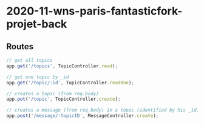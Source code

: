 # 2020-11-wns-paris-fantasticfork-projet-back


## Routes
```javascript
// get all topics
app.get('/topics', TopicController.read);

// get one topic by _id
app.get('/topic/:id', TopicController.readOne);

// creates a topic (from req.body)
app.put('/topic', TopicController.create);

// creates a message (from req.body) in a topic (identified by his _id)
app.post('/message/:topicID', MessageController.create);
```
